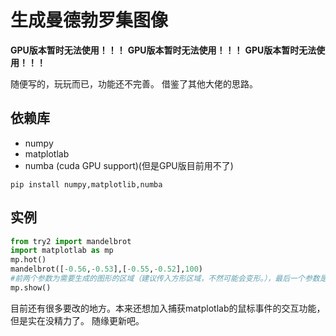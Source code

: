 # 生成曼德勃罗集图像

**GPU版本暂时无法使用！！！**
**GPU版本暂时无法使用！！！**
**GPU版本暂时无法使用！！！**

随便写的，玩玩而已，功能还不完善。
借鉴了其他大佬的思路。

## 依赖库

- numpy
- matplotlab
- numba (cuda GPU support)(但是GPU版目前用不了)

```shell
pip install numpy,matplotlib,numba
```

## 实例

```python
from try2 import mandelbrot
import matplotlab as mp
mp.hot()
mandelbrot([-0.56,-0.53],[-0.55,-0.52],100)
#前两个参数为需要生成的图形的区域（建议传入方形区域，不然可能会变形。），最后一个参数是方阵的阶数。
mp.show()
```

目前还有很多要改的地方。本来还想加入捕获matplotlab的鼠标事件的交互功能，但是实在没精力了。
随缘更新吧。

<!-- 现实太残酷了。 -->